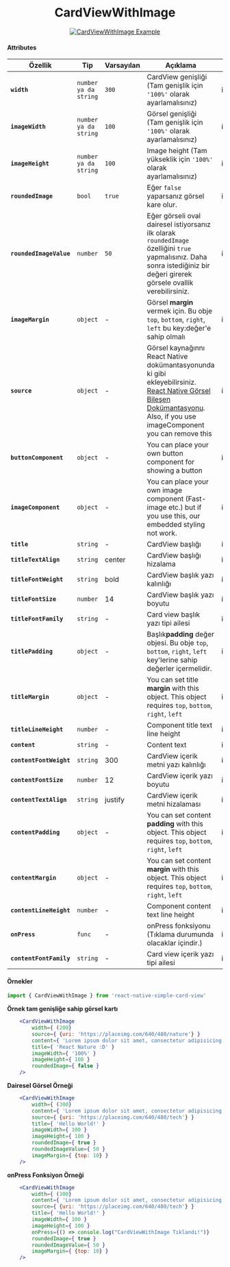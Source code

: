 <h1 align="center">CardViewWithImage</h1>

<p align="center">
<a href="https://s9.postimg.org/qxh30azpb/Simulator_Screen_Shot_-_i_Phone_8_-_2018-02-21_at_17.49.43.png">
<img src="https://s9.postimg.org/pxvdia4rj/Simulator_Screen_Shot_-_i_Phone_8_-_2018-02-21_at_17.49.43.png" alt="CardViewWithImage Example" />
</a>
</p>

#### Attributes

  | Özellik | Tip | Varsayılan | Açıklama | Platform | Gerekli mi? |
  |---|---|---|---|---|---|
  |**`width`**|`number ya da string`| `300` | CardView genişliği (Tam genişlik için `'100%'` olarak ayarlamalısınız) |iOS,Android| Hayır |
  |**`imageWidth`**|`number ya da string`| `100` | Görsel genişliği (Tam genişlik için `'100%'` olarak ayarlamalısınız) |iOS,Android| Hayır |
  |**`imageHeight`**|`number ya da string`| `100` | Image height (Tam yükseklik için `'100%'` olarak ayarlamalısınız) |iOS,Android| Hayır |
  |**`roundedImage`**|`bool`| `true` | Eğer `false` yaparsanız görsel kare olur. |iOS,Android| Hayır |
  |**`roundedImageValue`**|`number`| `50` | Eğer görseli oval dairesel istiyorsanız ilk olarak `roundedImage` özelliğini `true` yapmalısınız. Daha sonra istediğiniz bir değeri girerek görsele ovallik verebilirsiniz. |iOS,Android| Hayır|
  |**`imageMargin`**|`object`| - | Görsel **margin** vermek için. Bu obje `top`,  `bottom`, `right`, `left` bu key:değer'e sahip olmalı |iOS,Android| Hayır|
  |**`source`**|`object`| - | Görsel kaynağınnı React Native dokümantasyonunda ki gibi ekleyebilirsiniz. [React Native Görsel Bileşen Dokümantasyonu](https://facebook.github.io/react-native/docs/image.html#source). Also, if you use imageComponent you can remove this |iOS,Android| If you're not using imageComponent |
  |**`buttonComponent`**|`object`| - | You can place your own button component for showing a button |iOS,Android| Hayır|
  |**`imageComponent`**|`object`| - | You can place your own image component (Fast-image etc.) but if you use this, our embedded styling not work. |iOS,Android| Hayır|
  |**`title`**|`string`| - | CardView başlığı |iOS,Android|
  |**`titleTextAlign`**|`string`| center | CardView başlığı hizalama |iOS,Android|
  |**`titleFontWeight`**|`string`| bold | CardView başlık yazı kalınlığı |iOS,Android|
  |**`titleFontSize`**|`number`| 14 | CardView başlık yazı boyutu |iOS,Android|
  |**`titleFontFamily`**|`string`| - | Card view başlık yazı tipi ailesi |iOS,Android| Hayır|
  |**`titlePadding`**|`object`| - | Başlık**padding** değer objesi. Bu obje `top`,  `bottom`, `right`, `left` key'lerine sahip değerler içermelidir.|iOS,Android| Hayır|
  |**`titleMargin`**|`object`| - | You can set title **margin** with this object. This object requires `top`,  `bottom`, `right`, `left`|iOS,Android| Hayır|
  |**`titleLineHeight`**|`number`| - | Component title text line height |iOS,Android| Hayır|
  |**`content`**|`string`| - | Content text |iOS,Android| Hayır|
  |**`contentFontWeight`**|`string`| 300 | CardView içerik metni yazı kalınlığı  |iOS,Android| Hayır|
  |**`contentFontSize`**|`number`| 12 | CardView içerik yazı boyutu |iOS,Android|Hayır|
  |**`contentTextAlign`**|`string`| justify | CardView içerik metni hizalaması |iOS,Android| Hayır|
  |**`contentPadding`**|`object`| - | You can set content **padding** with this object. This object requires `top`,  `bottom`, `right`, `left`|iOS,Android| Hayır|
  |**`contentMargin`**|`object`| - | You can set content **margin** with this object. This object requires `top`,  `bottom`, `right`, `left`|iOS,Android| Hayır|
  |**`contentLineHeight`**|`number`| - | Component content text line height |iOS,Android| Hayır|
  |**`onPress`**|`func`| - | onPress fonksiyonu (Tıklama durumunda olacaklar içindir.) |iOS,Android| Hayır|
  |**`contentFontFamily`**|`string`| - | Card view içerik yazı tipi ailesi |iOS,Android| Hayır|





#### Örnekler

```jsx
import { CardViewWithImage } from 'react-native-simple-card-view'
```

**Örnek tam genişliğe sahip görsel kartı**

```jsx
    <CardViewWithImage
        width={ (200}
        source={ {uri: 'https://placeimg.com/640/480/nature'} }
        content={ 'Lorem ipsum dolor sit amet, consectetur adipisicing elit. At aut distinctio!' }
        title={ 'React Nature :D' }
        imageWidth={ '100%' }
        imageHeight={ 100 }
        roundedImage={ false }
    />
```

**Dairesel Görsel Örneği**

```jsx
    <CardViewWithImage
        width={ (300}
        content={ 'Lorem ipsum dolor sit amet, consectetur adipisicing elit. At aut distinctio!' }
        source={ {uri: 'https://placeimg.com/640/480/tech'} }
        title={ 'Hello World!' }
        imageWidth={ 100 }
        imageHeight={ 100 }
        roundedImage={ true }
        roundedImageValue={ 50 }
        imageMargin={ {top: 10} }
    />
```

**onPress Fonksiyon Örneği**

```jsx
    <CardViewWithImage
        width={ (300}
        content={ 'Lorem ipsum dolor sit amet, consectetur adipisicing elit. At aut distinctio!' }
        source={ {uri: 'https://placeimg.com/640/480/tech'} }
        title={ 'Hello World!' }
        imageWidth={ 100 }
        imageHeight={ 100 }
        onPress={() => console.log("CardViewWithImage Tıklandı!")}
        roundedImage={ true }
        roundedImageValue={ 50 }
        imageMargin={ {top: 10} }
    />
```